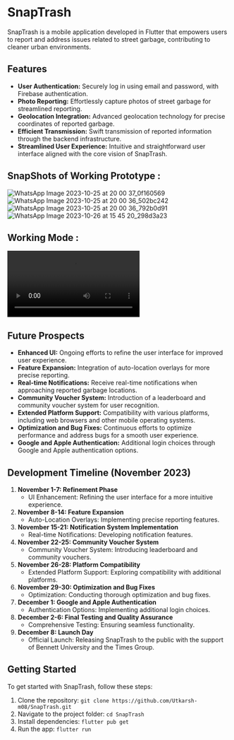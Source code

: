 # SnapTrash

SnapTrash is a mobile application developed in Flutter that empowers users to report and address issues related to street garbage, contributing to cleaner urban environments.

## Features

- **User Authentication:** Securely log in using email and password, with Firebase authentication.
- **Photo Reporting:** Effortlessly capture photos of street garbage for streamlined reporting.
- **Geolocation Integration:** Advanced geolocation technology for precise coordinates of reported garbage.
- **Efficient Transmission:** Swift transmission of reported information through the backend infrastructure.
- **Streamlined User Experience:** Intuitive and straightforward user interface aligned with the core vision of SnapTrash.

## SnapShots of Working Prototype : 

![WhatsApp Image 2023-10-25 at 20 00 37_0f160569](https://github.com/Utkarsh-m08/Snap-Trash/blob/main/assets/images/demoScreenshots/Screenshot_1708866934.png)
![WhatsApp Image 2023-10-25 at 20 00 36_502bc242](https://github.com/Utkarsh-m08/Snap-Trash/blob/main/assets/images/demoScreenshots/Screenshot_1708867598.png)
![WhatsApp Image 2023-10-25 at 20 00 36_792b0d91](https://github.com/Utkarsh-m08/Snap-Trash/blob/main/assets/images/demoScreenshots/Screenshot_1708867723.png)
![WhatsApp Image 2023-10-26 at 15 45 20_298d3a23](https://github.com/Utkarsh-m08/Snap-Trash/blob/main/assets/images/demoScreenshots/Screenshot_1708867825.png)

## Working Mode : 
![SnapTrash](https://github.com/Utkarsh-m08/Snap-Trash/blob/main/assets/images/demoScreenshots/WhatsApp%20Video%202024-02-25%20at%2019.20.49.mp4)


## Future Prospects

- **Enhanced UI:** Ongoing efforts to refine the user interface for improved user experience.
- **Feature Expansion:** Integration of auto-location overlays for more precise reporting.
- **Real-time Notifications:** Receive real-time notifications when approaching reported garbage locations.
- **Community Voucher System:** Introduction of a leaderboard and community voucher system for user recognition.
- **Extended Platform Support:** Compatibility with various platforms, including web browsers and other mobile operating systems.
- **Optimization and Bug Fixes:** Continuous efforts to optimize performance and address bugs for a smooth user experience.
- **Google and Apple Authentication:** Additional login choices through Google and Apple authentication options.

## Development Timeline (November 2023)

1. **November 1-7: Refinement Phase**
   - UI Enhancement: Refining the user interface for a more intuitive experience.
2. **November 8-14: Feature Expansion**
   - Auto-Location Overlays: Implementing precise reporting features.
3. **November 15-21: Notification System Implementation**
   - Real-time Notifications: Developing notification features.
4. **November 22-25: Community Voucher System**
   - Community Voucher System: Introducing leaderboard and community vouchers.
5. **November 26-28: Platform Compatibility**
   - Extended Platform Support: Exploring compatibility with additional platforms.
6. **November 29-30: Optimization and Bug Fixes**
   - Optimization: Conducting thorough optimization and bug fixes.
7. **December 1: Google and Apple Authentication**
   - Authentication Options: Implementing additional login choices.
8. **December 2-6: Final Testing and Quality Assurance**
   - Comprehensive Testing: Ensuring seamless functionality.
9. **December 8: Launch Day**
    - Official Launch: Releasing SnapTrash to the public with the support of Bennett University and the Times Group.

## Getting Started

To get started with SnapTrash, follow these steps:

1. Clone the repository: `git clone https://github.com/Utkarsh-m08/SnapTrash.git`
2. Navigate to the project folder: `cd SnapTrash`
3. Install dependencies: `flutter pub get`
4. Run the app: `flutter run`
